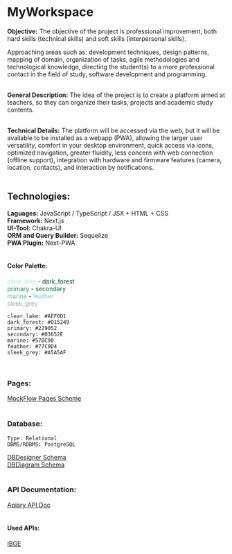 
# MyWorkspace


**Objective:** The objective of the project is professional improvement, both hard skills (technical skills) and soft skills (interpersonal skills).  

Approaching areas such as: development techniques, design patterns, mapping of domain, organization of tasks, agile methodologies and technological knowledge, directing the student(s) to a more professional contact in the field of study, software development and programming.
<br/><br/>

**General Description:** The idea of the project is to create a platform aimed at teachers, so they can organize their tasks, projects and academic study contents.
<br/><br/>

**Technical Details:** The platform will be accessed via the web, but it will be available to be installed as a webapp (PWA), allowing the larger user versatility, comfort in your desktop environment, quick access via icons, optimized navigation, greater fluidity, less concern with web connection (offline support), integration with hardware and firmware features (camera, location, contacts), and interaction by notifications.
<br/><br/>

## 	Technologies:
**Laguages:** JavaScript / TypeScript / JSX + HTML + CSS  
**Framework:** Next.js  
**UI-Tool:** Chakra-UI  
**ORM and Query Builder:** Sequelize  
**PWA Plugin:** Next-PWA  
<br/>

#### Color Palette:
<span style="color:#AEF0D1">clear_lake</span> - <span style="color:#015249">dark_forest</span>
<br>
<span style="color:#229052">primary</span> - <span style="color:#03652E">secondary</span>
<br>
<span style="color:#57BC90">marine</span> - <span style="color:#77C9D4">feather</span>
<br>
<span style="color:#A5A5AF">sleek_grey</span>

```
clear_lake: #AEF0D1
dark_forest: #015249
primary: #229052
secondary: #03652E
marine: #57BC90
feather: #77C9D4
sleek_grey: #A5A5AF
```
<br>

### Pages:
[MockFlow Pages Scheme](https://wireframepro.mockflow.com/view/M6865e8225ab76c72f2773456e696b6fa1626432534880)  
<br>

### Database:
	Type: Relational
	DBMS/RDBMS: PostgreSQL
[DBDesigner Schema](https://dbdesigner.page.link/iNEUbGRhqXn19HYz9)  
[DBDiagram Schema](https://dbdiagram.io/d/61fffdf585022f4ee547ca2e)  
<br>

### API Documentation:
[Apiary API Doc](https://app.apiary.io/myworkspaceapi/editor)  
<br>

#### Used APIs:
[IBGE](https://servicodados.ibge.gov.br/api/docs)  
